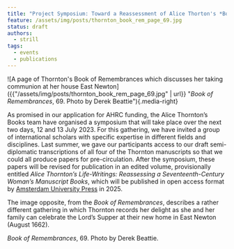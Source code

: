 ```yaml
---
title: "Project Symposium: Toward a Reassessment of Alice Thorton's *Books*"
feature: /assets/img/posts/thornton_book_rem_page_69.jpg
status: draft
authors:
  - strill
tags:
  - events
  - publications
---
```


![A page of Thornton's Book of Remembrances which discusses her taking communion at her house East Newton]({{"/assets/img/posts/thornton_book_rem_page_69.jpg" | url}} "*Book of Remembrances*, 69. Photo by Derek Beattie"){.media-right}

As promised in our application for AHRC funding, the Alice Thornton’s Books team have organised a symposium that will take place over the next two days, 12 and 13 July 2023. For this gathering, we have invited a group of international scholars with specific expertise in different fields and disciplines. Last summer, we gave our participants access to our draft semi-diplomatic transcriptions of all four of the Thornton manuscripts so that we could all produce papers for pre-circulation. After the symposium, these papers will be revised for publication in an edited volume, provisionally entitled *Alice Thornton’s Life-Writings: Reassessing a Seventeenth-Century Woman’s Manuscript Books*, which will be published in open access format by [Amsterdam University Press](https://www.aup.nl/en/series/gendering-the-late-medieval-and-early-modern-world) in 2025.

The image opposite, from the *Book of Remembrances*, describes a rather different gathering in which Thornton records her delight as she and her family can celebrate the Lord’s Supper at their new home in East Newton (August 1662).

*Book of Remembrances*, 69. Photo by Derek Beattie.
